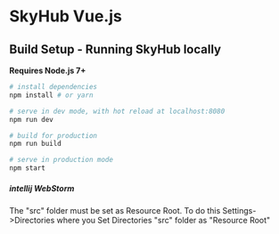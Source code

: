 # SkyHub Vue.js

## Build Setup - Running SkyHub locally

**Requires Node.js 7+**

``` bash
# install dependencies
npm install # or yarn

# serve in dev mode, with hot reload at localhost:8080
npm run dev

# build for production
npm run build

# serve in production mode
npm start
```
##### intellij WebStorm

The "src" folder must be set as Resource Root. To do this Settings->Directories where you Set Directories "src" folder as "Resource Root"


